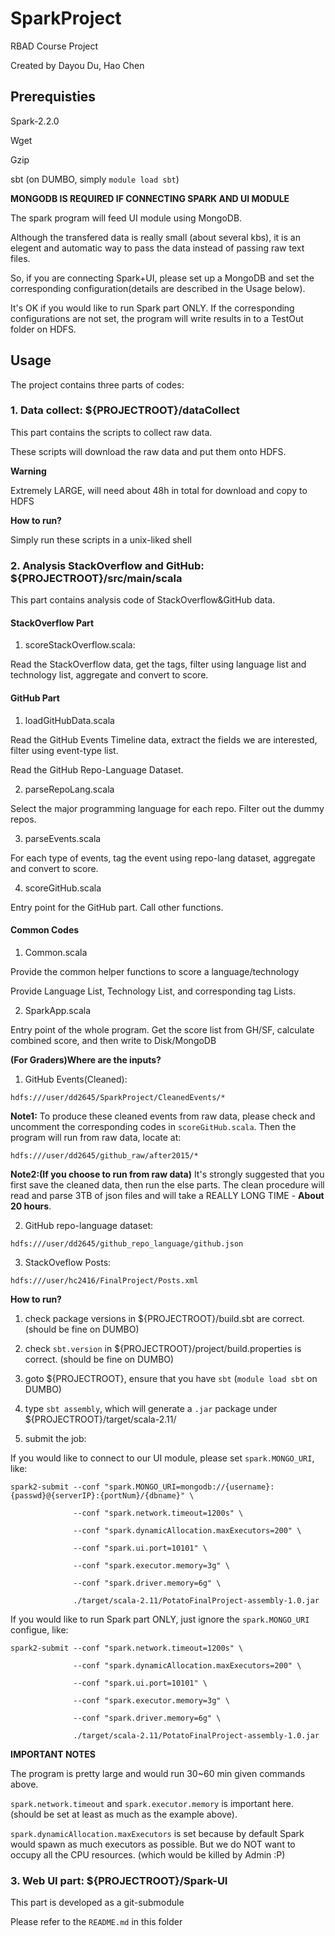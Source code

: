 # SparkProject
RBAD Course Project

Created by Dayou Du, Hao Chen

## Prerequisties

Spark-2.2.0

Wget

Gzip 

sbt (on DUMBO, simply `module load sbt`)

**MONGODB IS REQUIRED IF CONNECTING SPARK AND UI MODULE**

The spark program will feed UI module using MongoDB.

Although the transfered data is really small (about several kbs),
it is an elegent and automatic way to pass the data instead of 
passing raw text files.

So, if you are connecting Spark+UI, please set up a MongoDB and set the
corresponding configuration(details are described in the Usage below).

It's OK if you would like to run Spark part ONLY. If the corresponding
configurations are not set, the program will write results in to a TestOut
folder on HDFS.

## Usage

The project contains three parts of codes:

### 1. Data collect: ${PROJECTROOT}/dataCollect

This part contains the scripts to collect raw data.

These scripts will download the raw data and put them onto HDFS.

**Warning**

Extremely LARGE, will need about 48h in total for download and copy to HDFS

**How to run?**

Simply run these scripts in a unix-liked shell

### 2. Analysis StackOverflow and GitHub: ${PROJECTROOT}/src/main/scala

This part contains analysis code of StackOverflow&GitHub data.

#### StackOverflow Part

1. scoreStackOverflow.scala: 

Read the StackOverflow data, get the tags, filter using language list 
and technology list, aggregate and convert to score.

#### GitHub Part

1. loadGitHubData.scala

Read the GitHub Events Timeline data, extract the fields we are interested,
filter using event-type list.

Read the GitHub Repo-Language Dataset.

2. parseRepoLang.scala

Select the major programming language for each repo. Filter out the dummy repos.

3. parseEvents.scala

For each type of events, tag the event using repo-lang dataset, aggregate and
convert to score.

4. scoreGitHub.scala 

Entry point for the GitHub part. Call other functions.

#### Common Codes

1. Common.scala

Provide the common helper functions to score a language/technology

Provide Language List, Technology List, and corresponding tag Lists.

2. SparkApp.scala

Entry point of the whole program. Get the score list from GH/SF, 
calculate combined score, and then write to Disk/MongoDB

**(For Graders)Where are the inputs?**

1. GitHub Events(Cleaned):

`hdfs:///user/dd2645/SparkProject/CleanedEvents/*`

**Note1:** To produce these cleaned events from raw data, please check 
and uncomment the corresponding codes in `scoreGitHub.scala`. Then the 
program will run from raw data, locate at:

`hdfs:///user/dd2645/github_raw/after2015/*`

**Note2:(If you choose to run from raw data)** 
It's strongly suggested that you first save the cleaned data,
then run the else parts. The clean procedure will read and parse 3TB
of json files and will take a REALLY LONG TIME - **About 20 hours**.

2. GitHub repo-language dataset:

`hdfs:///user/dd2645/github_repo_language/github.json`

3. StackOveflow Posts:

`hdfs:///user/hc2416/FinalProject/Posts.xml`

**How to run?**

1. check package versions in ${PROJECTROOT}/build.sbt are correct.
(should be fine on DUMBO)

2. check `sbt.version` in ${PROJECTROOT}/project/build.properties is correct.
(should be fine on DUMBO)

3. goto ${PROJECTROOT}, ensure that you have `sbt` (`module load sbt` on DUMBO)

4. type `sbt assembly`, which will generate a `.jar` package under ${PROJECTROOT}/target/scala-2.11/

5. submit the job: 

If you would like to connect to our UI module, please set `spark.MONGO_URI`, like:

`spark2-submit --conf "spark.MONGO_URI=mongodb://{username}:{passwd}@{serverIP}:{portNum}/{dbname}" \`

`              --conf "spark.network.timeout=1200s" \`

`              --conf "spark.dynamicAllocation.maxExecutors=200" \`

`              --conf "spark.ui.port=10101" \`

`              --conf "spark.executor.memory=3g" \`

`              --conf "spark.driver.memory=6g" \`

`              ./target/scala-2.11/PotatoFinalProject-assembly-1.0.jar`

If you would like to run Spark part ONLY, just ignore the `spark.MONGO_URI` configue, like:

`spark2-submit --conf "spark.network.timeout=1200s" \`

`              --conf "spark.dynamicAllocation.maxExecutors=200" \`

`              --conf "spark.ui.port=10101" \`

`              --conf "spark.executor.memory=3g" \`

`              --conf "spark.driver.memory=6g" \`

`              ./target/scala-2.11/PotatoFinalProject-assembly-1.0.jar`

**IMPORTANT NOTES**

The program is pretty large and would run 30~60 min given commands above. 

`spark.network.timeout` and `spark.executor.memory` is important here.
(should be set at least as much as the example above).

`spark.dynamicAllocation.maxExecutors` is set because by default Spark
would spawn as much executors as possible. But we do NOT want to occupy
all the CPU resources. (which would be killed by Admin :P)


### 3. Web UI part: ${PROJECTROOT}/Spark-UI

This part is developed as a git-submodule

Please refer to the `README.md` in this folder
